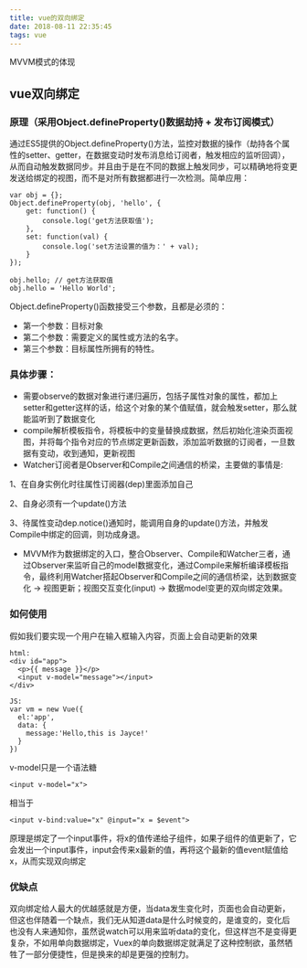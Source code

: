 ```yaml
---
title: vue的双向绑定
date: 2018-08-11 22:35:45
tags: vue
---
```

MVVM模式的体现
<!-- more -->
## vue双向绑定
### 原理（采用Object.defineProperty()数据劫持 + 发布订阅模式）

通过ES5提供的Object.defineProperty()方法，监控对数据的操作（劫持各个属性的setter、getter，在数据变动时发布消息给订阅者，触发相应的监听回调），从而自动触发数据同步。并且由于是在不同的数据上触发同步，可以精确地将变更发送给绑定的视图，而不是对所有数据都进行一次检测。简单应用：
```
var obj = {};
Object.defineProperty(obj, 'hello', {
    get: function() {
        console.log('get方法获取值');
    },
    set: function(val) {
        console.log('set方法设置的值为：' + val);
    }
});

obj.hello; // get方法获取值
obj.hello = 'Hello World';
```
Object.defineProperty()函数接受三个参数，且都是必须的：
- 第一个参数：目标对象
- 第二个参数：需要定义的属性或方法的名字。
- 第三个参数：目标属性所拥有的特性。

### 具体步骤：
- 需要observe的数据对象进行递归遍历，包括子属性对象的属性，都加上 setter和getter这样的话，给这个对象的某个值赋值，就会触发setter，那么就能监听到了数据变化
- compile解析模板指令，将模板中的变量替换成数据，然后初始化渲染页面视图，并将每个指令对应的节点绑定更新函数，添加监听数据的订阅者，一旦数据有变动，收到通知，更新视图
- Watcher订阅者是Observer和Compile之间通信的桥梁，主要做的事情是:

1、在自身实例化时往属性订阅器(dep)里面添加自己

2、自身必须有一个update()方法

3、待属性变动dep.notice()通知时，能调用自身的update()方法，并触发Compile中绑定的回调，则功成身退。
- MVVM作为数据绑定的入口，整合Observer、Compile和Watcher三者，通过Observer来监听自己的model数据变化，通过Compile来解析编译模板指令，最终利用Watcher搭起Observer和Compile之间的通信桥梁，达到数据变化 -> 视图更新；视图交互变化(input) -> 数据model变更的双向绑定效果。

### 如何使用

假如我们要实现一个用户在输入框输入内容，页面上会自动更新的效果
```
html:
<div id="app">
  <p>{{ message }}</p>
  <input v-model="message"></input>
</div>

JS:
var vm = new Vue({
  el:'app',
  data: {
    message:'Hello,this is Jayce!'
  }
})
```

v-model只是一个语法糖
```
<input v-model="x">
```

相当于
```
<input v-bind:value="x" @input="x = $event">
```
原理是绑定了一个input事件，将x的值传递给子组件，如果子组件的值更新了，它会发出一个input事件，input会传来x最新的值，再将这个最新的值event赋值给x，从而实现双向绑定

### 优缺点

双向绑定给人最大的优越感就是方便，当data发生变化时，页面也会自动更新，但这也伴随着一个缺点，我们无从知道data是什么时候变的，是谁变的，变化后也没有人来通知你，虽然说watch可以用来监听data的变化，但这样岂不是变得更复杂，不如用单向数据绑定，Vuex的单向数据绑定就满足了这种控制欲，虽然牺牲了一部分便捷性，但是换来的却是更强的控制力。
